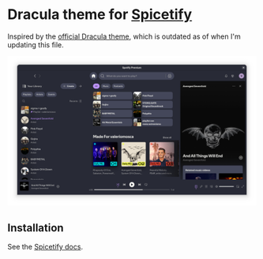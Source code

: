 # Dracula theme for [Spicetify](https://github.com/spicetify/cli)

Inspired by the [official Dracula theme](https://github.com/dracula/spicetify), which is outdated as of when I'm updating this file.

![Screenshot](./screenshot.png)

## Installation

See the [Spicetify docs](https://spicetify.app/docs/getting-started).